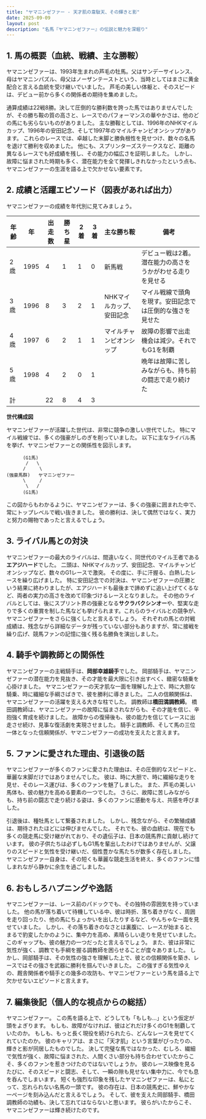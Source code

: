 ```yaml
---
title: "ヤマニンゼファー - 天才肌の韋駄天、その輝きと影"
date: 2025-09-09
layout: post
description: "名馬『ヤマニンゼファー』の伝説と魅力を深堀り"
---
```


## 1. 馬の概要（血統、戦績、主な勝鞍）

ヤマニンゼファーは、1993年生まれの芦毛の牡馬。父はサンデーサイレンス、母はヤマニンパズル、母父はノーザンテーストという、当時としてはまさに黄金配合と言える血統を受け継いでいました。  芦毛の美しい体躯と、そのスピードは、デビュー前から多くの関係者の期待を集めました。

通算成績は22戦8勝。決して圧倒的な勝利数を誇った馬ではありませんでしたが、その勝ち鞍の質の高さと、レースでのパフォーマンスの華やかさは、他のどの馬にも劣らないものがありました。  主な勝鞍としては、1996年のNHKマイルカップ、1996年の安田記念、そして1997年のマイルチャンピオンシップがあります。  これらのレースでは、卓越した末脚と勝負根性を見せつけ、数々の名馬を退けて勝利を収めました。  他にも、スプリンターズステークスなど、距離の異なるレースでも好成績を残し、その能力の幅広さを証明しました。  しかし、故障に悩まされた時期も多く、潜在能力を全て発揮しきれなかったという点も、ヤマニンゼファーの生涯を語る上で欠かせない要素です。


## 2. 成績と活躍エピソード（図表があれば出力）

ヤマニンゼファーの成績を年代別に見てみましょう。

| 年齢 | 年 | 出走数 | 勝ち星 | 2着 | 3着 | 主な勝ち鞍 | 備考 |
|---|---|---|---|---|---|---|---|
| 2歳 | 1995 | 4 | 1 | 1 | 0 | 新馬戦 | デビュー戦は2着。潜在能力の高さをうかがわせる走りを見せる |
| 3歳 | 1996 | 8 | 3 | 2 | 1 | NHKマイルカップ、安田記念 | マイル戦線で頭角を現す。安田記念では圧倒的な強さを見せた |
| 4歳 | 1997 | 6 | 2 | 1 | 1 | マイルチャンピオンシップ | 故障の影響で出走機会は減少。それでもG1を制覇 |
| 5歳 | 1998 | 4 | 2 | 0 | 1 |  | 晩年は故障に苦しみながらも、持ち前の闘志で走り続けた |
| 計 |  | 22 | 8 | 4 | 3 |  |  |


**世代構成図**

ヤマニンゼファーが活躍した世代は、非常に競争の激しい世代でした。  特にマイル戦線では、多くの強豪がしのぎを削っていました。  以下に主なライバル馬を挙げ、ヤマニンゼファーとの関係性を図示します。

```
      (G1馬)
       /   \
      /     \
(強豪馬群)   ヤマニンゼファー
      \     /
       \   /
      (G1馬)
```

この図からもわかるように、ヤマニンゼファーは、多くの強豪に囲まれた中で、常にトップレベルで戦い抜きました。  彼の勝利は、決して偶然ではなく、実力と努力の賜物であったと言えるでしょう。


## 3. ライバル馬との対決

ヤマニンゼファーの最大のライバルは、間違いなく、同世代のマイル王者である**エアジハード**でした。  二頭は、NHKマイルカップ、安田記念、マイルチャンピオンシップなど、数々のG1レースで激突。  その度に、手に汗握る、白熱したレースを繰り広げました。  特に安田記念での対決は、ヤマニンゼファーの圧勝という結果に終わりましたが、エアジハードも最後まで諦めずに追い上げてくるなど、両者の実力の高さを改めて印象づけるレースとなりました。  その他のライバルとしては、後にスプリント界の強豪となる**サクラバクシンオー**や、堅実な走りで多くの重賞を制した馬なども挙げられます。これらのライバルとの競争が、ヤマニンゼファーをさらに強くしたと言えるでしょう。  それぞれの馬との対戦成績は、残念ながら詳細なデータが残っていない部分もありますが、常に接戦を繰り広げ、競馬ファンの記憶に強く残る名勝負を演出しました。


## 4. 騎手や調教師との関係性

ヤマニンゼファーの主戦騎手は、**岡部幸雄騎手**でした。  岡部騎手は、ヤマニンゼファーの潜在能力を見抜き、その才能を最大限に引き出すべく、緻密な騎乗を心掛けました。  ヤマニンゼファーの天才肌な一面を理解した上で、時に大胆な騎乗、時に繊細な手綱さばきで、彼を勝利に導きました。  二人の信頼関係は、ヤマニンゼファーの活躍を支える大きな柱でした。  調教師は**橋田満調教師**。  橋田調教師は、ヤマニンゼファーの故障に悩まされながらも、その才能を信じ、辛抱強く育成を続けました。  故障からの復帰後も、彼の能力を信じてレースに出走させ続け、見事な復活劇を実現させました。  騎手と調教師、そして馬の三位一体となった信頼関係が、ヤマニンゼファーの成功を支えたと言えます。


## 5. ファンに愛された理由、引退後の話

ヤマニンゼファーが多くのファンに愛された理由は、その圧倒的なスピードと、華麗な末脚だけではありませんでした。  彼は、時に大胆で、時に繊細な走りを見せ、そのレース運びは、多くのファンを魅了しました。  また、芦毛の美しい馬体も、彼の魅力を高める要素の一つでした。  さらに、故障に苦しみながらも、持ち前の闘志で走り続ける姿は、多くのファンに感動を与え、共感を呼びました。

引退後は、種牡馬として繋養されました。  しかし、残念ながら、その繁殖成績は、期待されたほどには伸びませんでした。  それでも、彼の血統は、現在でも多くの競走馬に受け継がれており、その遺伝子は、日本の競馬界に貢献し続けています。  彼の子供たちは必ずしもG1馬を輩出したわけではありませんが、父譲りのスピードと気性を受け継いだ、個性豊かな馬たちが数多く存在しました。  ヤマニンゼファー自身は、その短くも華麗な競走生活を終え、多くのファンに惜しまれながら静かに余生を過ごしました。


## 6. おもしろハプニングや逸話

ヤマニンゼファーは、レース前のパドックでも、その独特の雰囲気を持っていました。  他の馬が落ち着いて待機している中、彼は時折、落ち着きがなく、周囲を走り回ったり、他の馬にちょっかいを出したりするなど、やんちゃな一面を見せていました。  しかし、その落ち着きのなさとは裏腹に、レースが始まると、まるで豹変したかのように、集中力を高め、素晴らしい走りを見せていました。  このギャップも、彼の魅力の一つだったと言えるでしょう。  また、彼は非常に気性が強く、調教でも手綱を握る調教師を困らせることが度々ありました。  しかし、岡部騎手は、その気性の強さを理解した上で、彼との信頼関係を築き、レースではその強さを武器に勝利を掴んでいきました。  この強すぎる気性ゆえの、厩舎関係者や騎手との幾多の攻防も、ヤマニンゼファーという馬を語る上で欠かせないエピソードと言えます。


## 7. 編集後記（個人的な視点からの総括）

ヤマニンゼファー。  この馬を語る上で、どうしても「もしも…」という仮定が頭をよぎります。  もしも、故障がなければ、彼はどれだけ多くのG1を制覇していたのか。  もしも、もっと長く現役を続けられたら、どんなレースを見せてくれていたのか。  彼のキャリアは、まさに「天才肌」という言葉がぴったりの、輝きと影が同居したものでした。  決して完璧な馬ではなかった、むしろ、繊細で気性が強く、故障に悩まされた、人間くさい部分も持ち合わせていたからこそ、多くのファンを惹きつけたのではないでしょうか。  彼のレース映像を見るたびに、そのスピードと闘志、そして、一瞬の隙も見せない集中力に、今でも息を呑んでしまいます。  短くも強烈な印象を残したヤマニンゼファーは、私にとって、忘れられない名馬の一頭です。  彼の存在は、日本の競馬史に、鮮やかな一ページを刻み込んだと言えるでしょう。  そして、彼を支えた岡部騎手、橋田調教師の功績も、決して忘れてはならないと思います。  彼らがいたからこそ、ヤマニンゼファーは輝き続けたのです。
